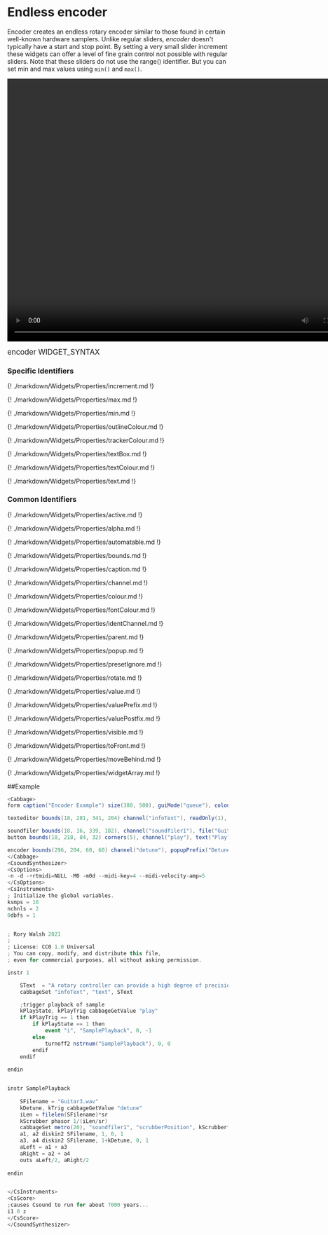 # Endless encoder

Encoder creates an endless rotary encoder similar to those found in certain well-known hardware samplers. Unlike regular sliders, *encoder* doesn't typically have a start and stop point. By setting a very small slider increment these widgets can offer a level of fine grain control not possible with regular sliders. Note that these sliders do not use the range() identifier. But you can set min and max values using `min()` and `max()`.

<video width="800" height="600" controls>
<source src="../../images/docs/encoder.mp4">
</video> 

<big></pre>
encoder WIDGET_SYNTAX
</pre></big>

### Specific Identifiers

{! ./markdown/Widgets/Properties/increment.md !} 

{! ./markdown/Widgets/Properties/max.md !} 

{! ./markdown/Widgets/Properties/min.md !} 

{! ./markdown/Widgets/Properties/outlineColour.md !} 

{! ./markdown/Widgets/Properties/trackerColour.md !} 

{! ./markdown/Widgets/Properties/textBox.md !} 

{! ./markdown/Widgets/Properties/textColour.md !} 

{! ./markdown/Widgets/Properties/text.md !} 

### Common Identifiers

{! ./markdown/Widgets/Properties/active.md !} 

{! ./markdown/Widgets/Properties/alpha.md !}

{! ./markdown/Widgets/Properties/automatable.md !}

{! ./markdown/Widgets/Properties/bounds.md !}  

{! ./markdown/Widgets/Properties/caption.md !}  

{! ./markdown/Widgets/Properties/channel.md !}  

{! ./markdown/Widgets/Properties/colour.md !}  

{! ./markdown/Widgets/Properties/fontColour.md !}   

{! ./markdown/Widgets/Properties/identChannel.md !}  

{! ./markdown/Widgets/Properties/parent.md !} 

{! ./markdown/Widgets/Properties/popup.md !}

{! ./markdown/Widgets/Properties/presetIgnore.md !} 

{! ./markdown/Widgets/Properties/rotate.md !}  



{! ./markdown/Widgets/Properties/value.md !}

{! ./markdown/Widgets/Properties/valuePrefix.md !}

{! ./markdown/Widgets/Properties/valuePostfix.md !}

{! ./markdown/Widgets/Properties/visible.md !}  

{! ./markdown/Widgets/Properties/toFront.md !} 

{! ./markdown/Widgets/Properties/moveBehind.md !} 

{! ./markdown/Widgets/Properties/widgetArray.md !}  

<!--(End of identifiers)/-->

##Example
<!--(Widget Example)/-->
```csharp
<Cabbage>
form caption("Encoder Example") size(380, 500), guiMode("queue"), colour(2, 145, 209) pluginId("def1")

texteditor bounds(18, 281, 341, 204) channel("infoText"), readOnly(1), wrap(1), scrollbars(1)

soundfiler bounds(18, 16, 339, 182), channel("soundfiler1"), file("Guitar3.wav") colour(147, 210, 0), tableBackgroundColour(0, 0, 0, 0)
button bounds(18, 218, 84, 32) corners(5), channel("play"), text("Play", "Stop")

encoder bounds(296, 204, 60, 60) channel("detune"), popupPrefix("Detune Amount: "), increment(0.001)
</Cabbage>
<CsoundSynthesizer>
<CsOptions>
-n -d -+rtmidi=NULL -M0 -m0d --midi-key=4 --midi-velocity-amp=5
</CsOptions>
<CsInstruments>
; Initialize the global variables. 
ksmps = 16
nchnls = 2
0dbfs = 1


; Rory Walsh 2021 
;
; License: CC0 1.0 Universal
; You can copy, modify, and distribute this file, 
; even for commercial purposes, all without asking permission. 

instr 1

    SText  = "A rotary controller can provide a high degree of precision, and offer fine tunings over certain parameters. In this example two diskin2 opcode are playing back the same sound file. When we move the endless encoder we can detune one of the samples by manipulating its playback speed. This gives a quick and simple chorus effect.\n\nThe popup value of the encoder is prefixed with \"detune Amount\" to provide more information to the user. All widget can have popup text appear when you hover over them. Only sliders offer popupPrefix and popupPostFix options."    
    cabbageSet "infoText", "text", SText

    ;trigger playback of sample
    kPlayState, kPlayTrig cabbageGetValue "play"
    if kPlayTrig == 1 then
        if kPlayState == 1 then
            event "i", "SamplePlayback", 0, -1
        else
            turnoff2 nstrnum("SamplePlayback"), 0, 0
        endif
    endif    
    
endin


instr SamplePlayback
    
    SFilename = "Guitar3.wav"
    kDetune, kTrig cabbageGetValue "detune"    
    iLen = filelen(SFilename)*sr
    kScrubber phasor 1/(iLen/sr)
    cabbageSet metro(20), "soundfiler1", "scrubberPosition", kScrubber*iLen
    a1, a2 diskin2 SFilename, 1, 0, 1
    a3, a4 diskin2 SFilename, 1+kDetune, 0, 1
    aLeft = a1 + a3
    aRight = a2 + a4
    outs aLeft/2, aRight/2    
        
endin


</CsInstruments>
<CsScore>
;causes Csound to run for about 7000 years...
i1 0 z
</CsScore>
</CsoundSynthesizer>

```
<!--(Widget Example)/-->

